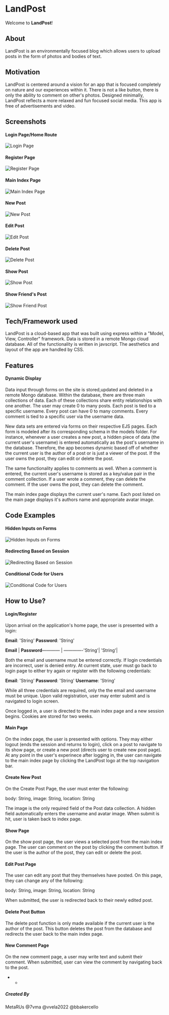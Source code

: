 # LandPost
Welcome to **LandPost**! 

## About
LandPost is an environmentally focused blog which allows users to upload posts in the form of photos and bodies of text. 


## Motivation
LandPost is centered around a vision for an app that is focused completely on nature and our experiences within it. There is not a 
like button, there is only the ability to comment on other's photos. Designed minimally, LandPost reflects a more relaxed and fun
focused social media. This app is free of advertisements and video.


## Screenshots

#### Login Page/Home Route
![Login Page](https://i.imgur.com/QEV6K42.png "Login Page")

#### Register Page
![Register Page](https://i.imgur.com/TMWDw8h.png "Register Page")

#### Main Index Page
![Main Index Page](https://i.imgur.com/xazY3l0.jpg "Main Index Page")

#### New Post
![New Post](https://i.imgur.com/VSFah7s.png "New Post")

#### Edit Post
![Edit Post](https://i.imgur.com/pBg9XZN.png "Edit Post")

#### Delete Post
![Delete Post](https://i.imgur.com/WnZq8Yf.png "Delete Your Post")

#### Show Post
![Show Post](https://i.imgur.com/yuloH2R.png "Show Your Post")

#### Show Friend's Post
![Show Friend Post](https://i.imgur.com/kaR9cx0.png "Show Friend's Post")

## Tech/Framework used
LandPost is a cloud-based app that was built using express within a "Model, View, Controller" framework. Data is stored in a remote Mongo cloud database. All of the functionality is written in javscript. The aesthetics and layout of the app are handled by CSS. 


## Features
#### Dynamic Display

Data input through forms on the site is stored,updated and deleted in a remote Mongo database. Within the database, there are three main collections of data. Each of these collections share entity relationships with one another. The user may create 0 to many posts. Each post is tied to a specific username. Every post can have 0 to many comments. Every comment is tied to a specific user via the username data. 

New data sets are entered via forms on their respective EJS pages. Each form is modeled after its corresponding schema in the models folder. For instance, whenever a user creates a new post, a hidden piece of data (the current user's username) is entered automatically as the post's username in the database. Therefore, the app becomes dynamic based off of whether the current user is the author of a post or is just a viewer of the post. If the user owns the post, they can edit or delete the post. 

The same functionality applies to comments as well. When a comment is entered, the current user's username is stored as a key/value pair in the comment collection. If a user wrote a comment, they can delete the comment. If the user owns the post, they can delete the comment. 

The main index page displays the current user's name. Each post listed on the main page displays it's authors name and appropriate avatar image. 


## Code Examples
#### Hidden Inputs on Forms
![Hidden Inputs on Forms](https://i.imgur.com/FUGlem5.png "Hidden Inputs on Forms")

#### Redirecting Based on Session
![Redirecting Based on Session](https://i.imgur.com/B2ioIlc.png "Redirecting Based on Session")

#### Conditional Code for Users
![Conditional Code for Users](https://i.imgur.com/GbsS9mG.png "Conditional Code for Users")

## How to Use?
#### Login/Register
Upon arrival on the application's home page, the user is presented with a login:

**Email**: 'String' 
**Password**: 'String'

**Email** | **Password**———— | ————-'String'| 'String'| 

Both the email and username must be entered correctly. If login credentials are incorrect, user is denied entry. At current state, user must go back 
to login page to either try again or register with the following credentials:


**Email**: 'String' 
**Password**: 'String'
**Username**: 'String'

While all three credentials are required, only the the email and username must be unique. Upon valid registration, user may enter submit and is navigated to login screen. 

Once logged in, a user is directed to the main index page and a new session begins. Cookies are stored for two weeks. 

#### Main Page
On the index page, the user is presented with options. They may either logout (ends the session and returns to login), click on a post to navigate to its show page, or create a new post (directs user to create new post page). At any point in the user's experinece after logging in, the user can navigate to the main index page by clicking the LandPost logo at the top navigation bar. 

#### Create New Post 
On the Create Post Page, the user must enter the following:

body: String,
image:  String,
location: String

The image is the only required field of the Post data collection. A hidden field automatically enters the username and avatar image. When submit is hit, user is taken back to index page.

#### Show Page
On the show post page, the user views a selected post from the main index page. The user can comment on the post by clicking the comment button. If the user is the author of the post, they can edit or delete the post.

#### Edit Post Page
The user can edit any post that they themselves have posted. On this page, they can change any of the following:

body: String,
image: String,
location: String

When submitted, the user is redirected back to their newly edited post.
#### Delete Post Button
The delete post function is only made available if the current user is the author of the post. This button deletes the post from the database and redirects the user back to the main index page.

#### New Comment Page
On the new comment page, a user may write text and submit their comment. When submitted, user can view the comment by navigating back to the post.

- - 

##### Created By
MetaRUs
@7vma
@vvela2022
@bbakercello